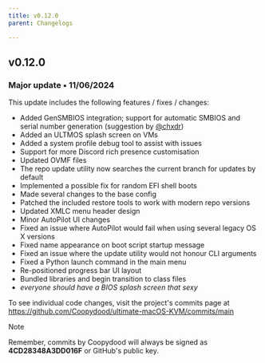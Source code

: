 ```yaml
---
title: v0.12.0
parent: Changelogs

---
```


## v0.12.0

### Major update • 11/06/2024

This update includes the following features / fixes / changes:

- Added GenSMBIOS integration; support for automatic SMBIOS and serial number generation (suggestion by [@chxdr](https://github.com/chxdr))
- Added an ULTMOS splash screen on VMs
- Added a system profile debug tool to assist with issues
- Support for more Discord rich presence customisation
- Updated OVMF files
- The repo update utility now searches the current branch for updates by default
- Implemented a possible fix for random EFI shell boots
- Made several changes to the base config
- Patched the included restore tools to work with modern repo versions
- Updated XMLC menu header design
- Minor AutoPilot UI changes
- Fixed an issue where AutoPilot would fail when using several legacy OS X versions
- Fixed name appearance on boot script startup message
- Fixed an issue where the update utility would not honour CLI arguments
- Fixed a Python launch command in the main menu
- Re-positioned progress bar UI layout
- Bundled libraries and begin transition to class files
- *everyone should have a BIOS splash screen that sexy*

To see individual code changes, visit the project's commits page at <https://github.com/Coopydood/ultimate-macOS-KVM/commits/main>

> [!NOTE]
> Remember, commits by Coopydood will always be signed as **4CD28348A3DD016F** or GitHub's public key.
